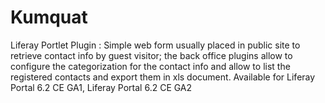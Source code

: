 Kumquat
=======
Liferay Portlet Plugin : Simple web form usually placed in public site to retrieve contact info by guest visitor; the back office plugins allow to configure the categorization for the contact info and allow to list the registered contacts and export them in xls document.
Available for Liferay Portal 6.2 CE GA1, Liferay Portal 6.2 CE GA2

